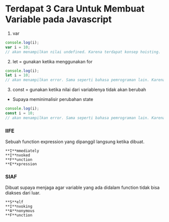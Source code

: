 # Terdapat 3 Cara Untuk Membuat Variable pada Javascript
1. var
```js
console.log(i);
var i = 10;
// akan menampilkan nilai undefined. Karena terdapat konsep hoisting.
```
2. let = gunakan ketika menggunakan for
```js
console.log(i);
let i = 10;
// akan menampilkan error. Sama seperti bahasa pemrograman lain. Karena sebelum kita memanggil variable, variablenya harus dibuat dahulu.
```
3. const = gunakan ketika nilai dari variablenya tidak akan berubah
* Supaya meminimalisir perubahan state
```js
console.log(i);
const i = 10;
// akan menampilkan error. Sama seperti bahasa pemrograman lain. Karena sebelum kita memanggil variable, variablenya harus dibuat dahulu.
```

### IIFE
Sebuah function expression yang dipanggil langsung ketika dibuat.
```
**I**mmediately
**I**nvoked
**F**unction
**E**xpression
```
### SIAF
Dibuat supaya menjaga agar variable yang ada didalam function tidak bisa diakses dari luar.
```
**S**elf
**I**nvoking
**A**nonymous
**F**unction
```